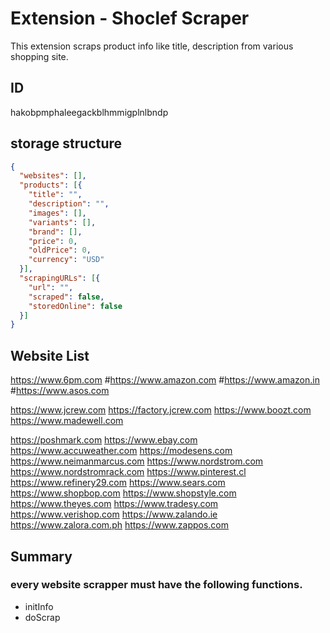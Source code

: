 # Extension - Shoclef Scraper

This extension scraps product info like title, description from various shopping site.


## ID
hakobpmphaleegackblhmmigplnlbndp

## storage structure

```json
{
  "websites": [],
  "products": [{
    "title": "",
    "description": "",
    "images": [],
    "variants": [],
    "brand": [],
    "price": 0,
    "oldPrice": 0,
    "currency": "USD"
  }],
  "scrapingURLs": [{
    "url": "",
    "scraped": false,
    "storedOnline": false
  }]
}
```


## Website List

https://www.6pm.com
#https://www.amazon.com
#https://www.amazon.in
#https://www.asos.com

https://www.jcrew.com
https://factory.jcrew.com
https://www.boozt.com
https://www.madewell.com



https://poshmark.com
https://www.ebay.com
https://www.accuweather.com
https://modesens.com
https://www.neimanmarcus.com
https://www.nordstrom.com
https://www.nordstromrack.com
https://www.pinterest.cl
https://www.refinery29.com
https://www.sears.com
https://www.shopbop.com
https://www.shopstyle.com
https://www.theyes.com
https://www.tradesy.com
https://www.verishop.com
https://www.zalando.ie
https://www.zalora.com.ph
https://www.zappos.com




## Summary
### every website scrapper must have the following functions.

- initInfo
- doScrap


